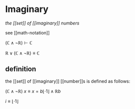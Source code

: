 # Imaginary

_the [[set]] of [[imaginary]] numbers_

see [[math-notation]]

$(\mathbb C \land \lnot \mathbb R) \vdash \mathbb C$

$\mathbb R \lor (\mathbb C \land \lnot \mathbb R) \equiv \mathbb C$

## definition

the [[set]] of [[imaginary]] [[number]]s is defined as follows:

$(\mathbb C \land \lnot \mathbb R)\ x \equiv x = b\lfloor \cdot 1 \rfloor \land \mathbb R b$

$i \equiv \lfloor \cdot 1 \rfloor$
